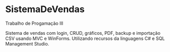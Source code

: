# SistemaDeVendas
Trabalho de Progamação III

Sistema de vendas com login, CRUD, gráficos, PDF, backup e importação CSV usando MVC e WinForms. Utilizando recursos da linguagens C# e SQL Management Studio.
